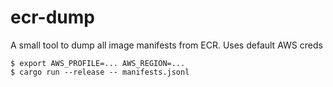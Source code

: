 # ecr-dump

A small tool to dump all image manifests from ECR. Uses default AWS creds

```shell
$ export AWS_PROFILE=... AWS_REGION=...
$ cargo run --release -- manifests.jsonl
```
